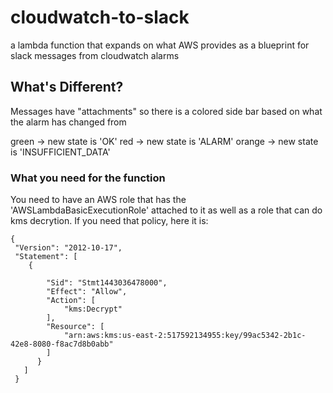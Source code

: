 # cloudwatch-to-slack
a lambda function that expands on what AWS provides as a blueprint
for slack messages from cloudwatch alarms

## What's Different?
Messages have "attachments" so there is a colored side bar based on what
the alarm has changed from 

green -> new state is 'OK'
red -> new state is 'ALARM'
orange -> new state is 'INSUFFICIENT_DATA'

### What you need for the function
You need to have an AWS role that has the 
'AWSLambdaBasicExecutionRole' attached to it as well as 
a role that can do kms decrytion. If you need that policy,
here it is:

    {    
     "Version": "2012-10-17",
     "Statement": [
        {
        
            "Sid": "Stmt1443036478000",
            "Effect": "Allow",
            "Action": [
                "kms:Decrypt"
            ],
            "Resource": [
                "arn:aws:kms:us-east-2:517592134955:key/99ac5342-2b1c-42e8-8080-f8ac7d8b0abb"
            ]
          }
       ]   
     }
